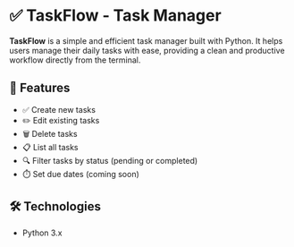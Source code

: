 # ✅ TaskFlow - Task Manager

**TaskFlow** is a simple and efficient task manager built with Python. It helps users manage their daily tasks with ease, providing a clean and productive workflow directly from the terminal.

## 🚀 Features

- ✅ Create new tasks
- ✏️ Edit existing tasks
- 🗑️ Delete tasks
- 📋 List all tasks
- 🔍 Filter tasks by status (pending or completed)
- ⏱️ Set due dates (coming soon)

## 🛠️ Technologies

- Python 3.x